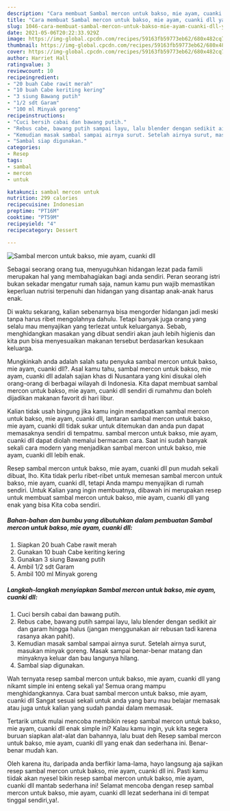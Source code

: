 ```yaml
---
description: "Cara membuat Sambal mercon untuk bakso, mie ayam, cuanki dll yang sedap Untuk Jualan"
title: "Cara membuat Sambal mercon untuk bakso, mie ayam, cuanki dll yang sedap Untuk Jualan"
slug: 1046-cara-membuat-sambal-mercon-untuk-bakso-mie-ayam-cuanki-dll-yang-sedap-untuk-jualan
date: 2021-05-06T20:22:33.929Z
image: https://img-global.cpcdn.com/recipes/59163fb59773eb62/680x482cq70/sambal-mercon-untuk-bakso-mie-ayam-cuanki-dll-foto-resep-utama.jpg
thumbnail: https://img-global.cpcdn.com/recipes/59163fb59773eb62/680x482cq70/sambal-mercon-untuk-bakso-mie-ayam-cuanki-dll-foto-resep-utama.jpg
cover: https://img-global.cpcdn.com/recipes/59163fb59773eb62/680x482cq70/sambal-mercon-untuk-bakso-mie-ayam-cuanki-dll-foto-resep-utama.jpg
author: Harriet Hall
ratingvalue: 3
reviewcount: 10
recipeingredient:
- "20 buah Cabe rawit merah"
- "10 buah Cabe keriting kering"
- "3 siung Bawang putih"
- "1/2 sdt Garam"
- "100 ml Minyak goreng"
recipeinstructions:
- "Cuci bersih cabai dan bawang putih."
- "Rebus cabe, bawang putih sampai layu, lalu blender dengan sedikit air dan garam hingga halus (jangan menggunakan air rebusan tadi karena rasanya akan pahit)."
- "Kemudian masak sambal sampai airnya surut. Setelah airnya surut, masukan minyak goreng. Masak sampai benar-benar matang dan minyaknya keluar dan bau langunya hilang."
- "Sambal siap digunakan."
categories:
- Resep
tags:
- sambal
- mercon
- untuk

katakunci: sambal mercon untuk 
nutrition: 299 calories
recipecuisine: Indonesian
preptime: "PT16M"
cooktime: "PT59M"
recipeyield: "4"
recipecategory: Dessert

---
```



![Sambal mercon untuk bakso, mie ayam, cuanki dll](https://img-global.cpcdn.com/recipes/59163fb59773eb62/680x482cq70/sambal-mercon-untuk-bakso-mie-ayam-cuanki-dll-foto-resep-utama.jpg)

Sebagai seorang orang tua, menyuguhkan hidangan lezat pada famili merupakan hal yang membahagiakan bagi anda sendiri. Peran seorang istri bukan sekadar mengatur rumah saja, namun kamu pun wajib memastikan keperluan nutrisi terpenuhi dan hidangan yang disantap anak-anak harus enak.

Di waktu  sekarang, kalian sebenarnya bisa mengorder hidangan jadi meski tanpa harus ribet mengolahnya dahulu. Tetapi banyak juga orang yang selalu mau menyajikan yang terlezat untuk keluarganya. Sebab, menghidangkan masakan yang dibuat sendiri akan jauh lebih higienis dan kita pun bisa menyesuaikan makanan tersebut berdasarkan kesukaan keluarga. 



Mungkinkah anda adalah salah satu penyuka sambal mercon untuk bakso, mie ayam, cuanki dll?. Asal kamu tahu, sambal mercon untuk bakso, mie ayam, cuanki dll adalah sajian khas di Nusantara yang kini disukai oleh orang-orang di berbagai wilayah di Indonesia. Kita dapat membuat sambal mercon untuk bakso, mie ayam, cuanki dll sendiri di rumahmu dan boleh dijadikan makanan favorit di hari libur.

Kalian tidak usah bingung jika kamu ingin mendapatkan sambal mercon untuk bakso, mie ayam, cuanki dll, lantaran sambal mercon untuk bakso, mie ayam, cuanki dll tidak sukar untuk ditemukan dan anda pun dapat memasaknya sendiri di tempatmu. sambal mercon untuk bakso, mie ayam, cuanki dll dapat diolah memalui bermacam cara. Saat ini sudah banyak sekali cara modern yang menjadikan sambal mercon untuk bakso, mie ayam, cuanki dll lebih enak.

Resep sambal mercon untuk bakso, mie ayam, cuanki dll pun mudah sekali dibuat, lho. Kita tidak perlu ribet-ribet untuk memesan sambal mercon untuk bakso, mie ayam, cuanki dll, tetapi Anda mampu menyajikan di rumah sendiri. Untuk Kalian yang ingin membuatnya, dibawah ini merupakan resep untuk membuat sambal mercon untuk bakso, mie ayam, cuanki dll yang enak yang bisa Kita coba sendiri.

<!--inarticleads1-->

##### Bahan-bahan dan bumbu yang dibutuhkan dalam pembuatan Sambal mercon untuk bakso, mie ayam, cuanki dll:

1. Siapkan 20 buah Cabe rawit merah
1. Gunakan 10 buah Cabe keriting kering
1. Gunakan 3 siung Bawang putih
1. Ambil 1/2 sdt Garam
1. Ambil 100 ml Minyak goreng




<!--inarticleads2-->

##### Langkah-langkah menyiapkan Sambal mercon untuk bakso, mie ayam, cuanki dll:

1. Cuci bersih cabai dan bawang putih.
1. Rebus cabe, bawang putih sampai layu, lalu blender dengan sedikit air dan garam hingga halus (jangan menggunakan air rebusan tadi karena rasanya akan pahit).
1. Kemudian masak sambal sampai airnya surut. Setelah airnya surut, masukan minyak goreng. Masak sampai benar-benar matang dan minyaknya keluar dan bau langunya hilang.
1. Sambal siap digunakan.




Wah ternyata resep sambal mercon untuk bakso, mie ayam, cuanki dll yang nikamt simple ini enteng sekali ya! Semua orang mampu menghidangkannya. Cara buat sambal mercon untuk bakso, mie ayam, cuanki dll Sangat sesuai sekali untuk anda yang baru mau belajar memasak atau juga untuk kalian yang sudah pandai dalam memasak.

Tertarik untuk mulai mencoba membikin resep sambal mercon untuk bakso, mie ayam, cuanki dll enak simple ini? Kalau kamu ingin, yuk kita segera buruan siapkan alat-alat dan bahannya, lalu buat deh Resep sambal mercon untuk bakso, mie ayam, cuanki dll yang enak dan sederhana ini. Benar-benar mudah kan. 

Oleh karena itu, daripada anda berfikir lama-lama, hayo langsung aja sajikan resep sambal mercon untuk bakso, mie ayam, cuanki dll ini. Pasti kamu tiidak akan nyesel bikin resep sambal mercon untuk bakso, mie ayam, cuanki dll mantab sederhana ini! Selamat mencoba dengan resep sambal mercon untuk bakso, mie ayam, cuanki dll lezat sederhana ini di tempat tinggal sendiri,ya!.

